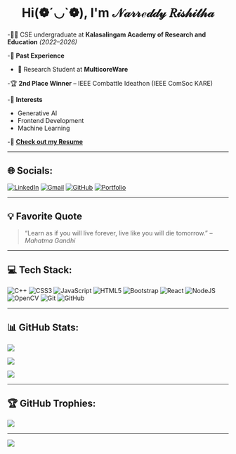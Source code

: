 <h2 align="center" style="font-size: 28px;">Hi(❁´◡`❁), I'm <b>𝒩𝒶𝓇𝓇ℯ𝒹𝒹𝓎 𝑅𝒾𝓈𝒽𝒾𝓉𝒽𝒶</b></h2>


-👩‍🎓 CSE undergraduate at **Kalasalingam Academy of Research and Education** *(2022–2026)*

-🔬 **Past Experience**  
- 🧪 Research Student at **MulticoreWare**

-🏆 **2nd Place Winner** – IEEE Combattle Ideathon (IEEE ComSoc KARE)

-🎯 **Interests**  
- Generative AI  
- Frontend Development  
- Machine Learning  

-📄 **[Check out my Resume]([https://drive.google.com/file/d/1Qc_O64Fq_7h_mLePc5VJsn6eAQDNqK-m/view?usp=sharing)**  

---

## 🌐 Socials:
[![LinkedIn](https://img.shields.io/badge/LinkedIn-%230077B5.svg?logo=linkedin&logoColor=white)](https://linkedin.com/in/rishitha-narreddy-9886a4268)
[![Gmail](https://img.shields.io/badge/Email-D14836?logo=gmail&logoColor=white)](mailto:rishithan582@gmail.com)
[![GitHub](https://img.shields.io/badge/GitHub-100000?logo=github&logoColor=white)](https://github.com/NARREDDYRISHITHA)
[![Portfolio](https://img.shields.io/badge/Portfolio-121013?logo=vercel&logoColor=white)](https://myportfolio-eight-jet.vercel.app)

---

## 💡 Favorite Quote

> “Learn as if you will live forever, live like you will die tomorrow.” – *Mahatma Gandhi*

---
## 💻 Tech Stack:
![C++](https://img.shields.io/badge/c++-%2300599C.svg?style=for-the-badge&logo=c%2B%2B&logoColor=white)
![CSS3](https://img.shields.io/badge/css3-%231572B6.svg?style=for-the-badge&logo=css3&logoColor=white)
![JavaScript](https://img.shields.io/badge/javascript-%23323330.svg?style=for-the-badge&logo=javascript&logoColor=%23F7DF1E)
![HTML5](https://img.shields.io/badge/html5-%23E34F26.svg?style=for-the-badge&logo=html5&logoColor=white)
![Bootstrap](https://img.shields.io/badge/bootstrap-%238511FA.svg?style=for-the-badge&logo=bootstrap&logoColor=white)
![React](https://img.shields.io/badge/react-%2320232a.svg?style=for-the-badge&logo=react&logoColor=%2361DAFB)
![NodeJS](https://img.shields.io/badge/node.js-6DA55F?style=for-the-badge&logo=node.js&logoColor=white)
![OpenCV](https://img.shields.io/badge/opencv-%23white.svg?style=for-the-badge&logo=opencv&logoColor=white)
![Git](https://img.shields.io/badge/git-%23F05033.svg?style=for-the-badge&logo=git&logoColor=white)
![GitHub](https://img.shields.io/badge/github-%23121011.svg?style=for-the-badge&logo=github&logoColor=white)

---

## 📊 GitHub Stats:
![](https://github-readme-stats.vercel.app/api?username=NARREDDYRISHITHA&theme=aura_dark&hide_border=false&include_all_commits=false&count_private=false)

![](https://nirzak-streak-stats.vercel.app/?user=NARREDDYRISHITHA&theme=aura_dark&hide_border=false)

![](https://github-readme-stats.vercel.app/api/top-langs/?username=NARREDDYRISHITHA&theme=aura_dark&hide_border=false&layout=compact)

---

## 🏆 GitHub Trophies:
![](https://github-profile-trophy.vercel.app/?username=NARREDDYRISHITHA&theme=radical&no-frame=false&no-bg=true&margin-w=4)

---

[![](https://visitcount.itsvg.in/api?id=NARREDDYRISHITHA&icon=0&color=0)](https://visitcount.itsvg.in)

